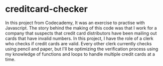 # creditcard-checker
In this project from Codecademy, It was an exercise to practise with Javascript. The story behind the making of this code was that I work for a company that suspects that credit card distributors have been mailing out cards that have invalid numbers.  In this project, I have the role of a clerk who checks if credit cards are valid. Every other clerk currently checks using pencil and paper, but I'll be optimizing the verification process using my knowledge of functions and loops to handle multiple credit cards at a time. 
